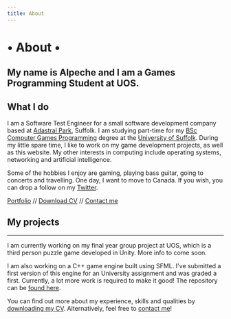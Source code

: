 ```yaml
---
title: About
---
```


# &bull; About &bull;

## My name is Alpeche and I am a Games Programming Student at UOS.

## What I do

I am a Software Test Engineer for a small software development company based at [Adastral Park](#), Suffolk. I am studying part-time for my [BSc Computer Games Programming](#) degree at the [University of Suffolk](#). During my little spare time, I like to work on my game development projects, as well as this website. My other interests in computing include operating systems, networking and artificial intelligence.

Some of the hobbies I enjoy are gaming, playing bass guitar, going to concerts and travelling. One day, I want to move to Canada.
If you wish, you can drop a follow on my [Twitter](#).

[Portfolio](#)  //  [Download CV](#)  //  [Contact me](#)

## My projects

- - -

I am currently working on my final year group project at UOS, which is a third person puzzle game developed in Unity. More info to come soon.

I am also working on a C++ game engine built using SFML. I've submitted a first version of this engine for an University assignment and was graded a first. Currently, a lot more work is required to make it good! The repository can be [found here](#).

You can find out more about my experience, skills and qualities by [downloading my CV](#). Alternatively, feel free to [contact me](#)!